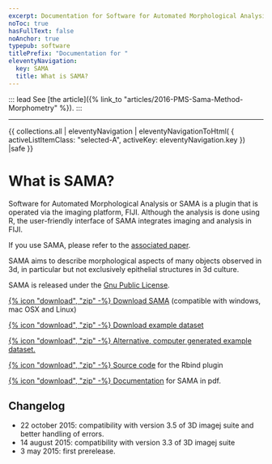 ```yaml
---
excerpt: Documentation for Software for Automated Morphological Analysis, a method by which epithelial structures grown in 3D cultures can be imaged, reconstructed and analyzed.
noToc: true
hasFullText: false
noAnchor: true
typepub: software
titlePrefix: "Documentation for "
eleventyNavigation:
  key: SAMA
  title: What is SAMA?
---
```

::: lead
See [the article]({% link_to "articles/2016-PMS-Sama-Method-Morphometry" %}).
:::

<hr>

<div class="centerList" >
{{ collections.all | eleventyNavigation | eleventyNavigationToHtml(
    {
    activeListItemClass: "selected-A", 
    activeKey: eleventyNavigation.key
    })  |safe }} 
</div>

# What is SAMA? 

Software for Automated Morphological Analysis or SAMA is a plugin that is operated via the imaging platform, FIJI. Although the analysis is done using R, the user-friendly interface of SAMA integrates imaging and analysis in FIJI.

If you use SAMA, please refer to the [associated paper](#CitationAnchor).

SAMA aims to describe morphological aspects of many objects observed in 3d, in particular but not exclusively epithelial structures in 3d culture.

SAMA is released under the [Gnu Public License](http://www.gnu.org/licenses/gpl.html).

[{% icon "download", "zip" -%}&nbsp;Download SAMA](https://montevil.theobio.org/sites/montevil.theobio.org/files/sama/Sama.zip) (compatible with windows, mac OSX and Linux)

[{% icon "download", "zip" -%}&nbsp;Download example dataset](http://montevil.theobio.org/sites/montevil.theobio.org/files/sama/example_SAMA.zip)

[{% icon "download", "zip" -%}&nbsp;Alternative, computer generated example dataset.](http://montevil.theobio.org/sites/montevil.theobio.org/files/sama/cgi.zip)

[{% icon "download", "zip" -%}&nbsp;Source code](https://montevil.theobio.org/sites/montevil.theobio.org/files/sama/Rbind_source.zip) for the Rbind plugin

[{% icon "download", "zip" -%}&nbsp;Documentation](https://montevil.theobio.org/sites/montevil.theobio.org/files/sama/Sama-Documentation.pdf) for SAMA in pdf.

## Changelog

*   22 october 2015: compatibility with version 3.5 of 3D imagej suite and better handling of errors.
*   14 august 2015: compatibility with version 3.3 of 3D imagej suite
*   3 may 2015: first prerelease.

